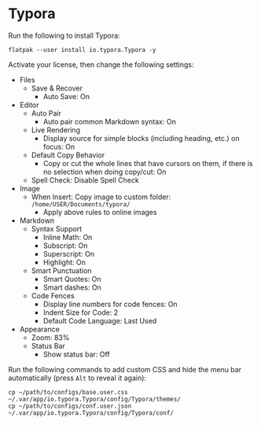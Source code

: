 # Typora

Run the following to install Typora:

```
flatpak --user install io.typora.Typora -y
```

Activate your license, then change the following settings:

- Files
  - Save & Recover
    - Auto Save: On
- Editor
  - Auto Pair
    - Auto pair common Markdown syntax: On
  - Live Rendering
    - Display source for simple blocks (including heading, etc.) on focus: On
  - Default Copy Behavior
    - Copy or cut the whole lines that have cursors on them, if there is no selection when doing copy/cut: On
  - Spell Check: Disable Spell Check
- Image
  - When Insert: Copy image to custom folder: `/home/USER/Documents/typora/`
    - Apply above rules to online images
- Markdown
  - Syntax Support
    - Inline Math: On
    - Subscript: On
    - Superscript: On
    - Highlight: On
  - Smart Punctuation
    - Smart Quotes: On
    - Smart dashes: On
  - Code Fences
    - Display line numbers for code fences: On
    - Indent Size for Code: 2
    - Default Code Language: Last Used
- Appearance
  - Zoom: 83%
  - Status Bar
    - Show status bar: Off

Run the following commands to add custom CSS and hide the menu bar automatically (press `Alt` to reveal it again):

```
cp ~/path/to/configs/base.user.css ~/.var/app/io.typora.Typora/config/Typora/themes/
cp ~/path/to/configs/conf.user.json ~/.var/app/io.typora.Typora/config/Typora/conf/
```
